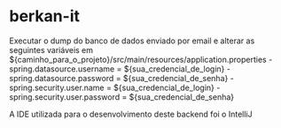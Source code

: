 # berkan-it

Executar o dump do banco de dados enviado por email e alterar as seguintes variáveis em ${caminho_para_o_projeto}/src/main/resources/application.properties
    - spring.datasource.username = ${sua_credencial_de_login}
    - spring.datasource.password = ${sua_credencial_de_senha}
    - spring.security.user.name = ${sua_credencial_de_login}
    - spring.security.user.password = ${sua_credencial_de_senha}

A IDE utilizada para o desenvolvimento deste backend foi o IntelliJ

